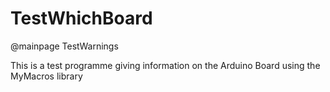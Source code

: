 # TestWhichBoard

@mainpage TestWarnings

This is a test programme giving information on the Arduino Board using the MyMacros library
